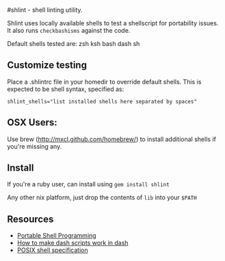 #shlint - shell linting utility.

Shlint uses locally available shells to test a shellscript for
portability issues. It also runs `checkbashisms` against the code.

Default shells tested are:
zsh ksh bash dash sh

## Customize testing
Place a .shlintrc file in your homedir to override default shells.
This is expected to be shell syntax, specified as:

```
shlint_shells="list installed shells here separated by spaces"
```

## OSX Users:
Use brew (http://mxcl.github.com/homebrew/) to install additional
shells if you're missing any.

## Install
If you're a ruby user, can install using `gem install shlint`

Any other nix platform, just drop the contents of `lib` into your `$PATH`

## Resources

* [Portable Shell Programming](http://www.gnu.org/software/autoconf/manual/autoconf.html#Portable-Shell)
* [How to make dash scripts work in dash](http://mywiki.wooledge.org/Bashism)
* [POSIX shell specification](http://pubs.opengroup.org/onlinepubs/009695399/utilities/xcu_chap02.html)
